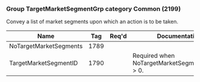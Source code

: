### Group TargetMarketSegmentGrp category Common (2199)

Convey a list of market segments upon which an action is to be taken.

| Name                   | Tag  | Req'd | Documentation                                   |
|------------------------|------|----------|-------------------------------------------------|
| NoTargetMarketSegments | 1789 |       |                                                 |
| TargetMarketSegmentID  | 1790 |       | Required when NoTargetMarketSegments(1789) > 0. |

